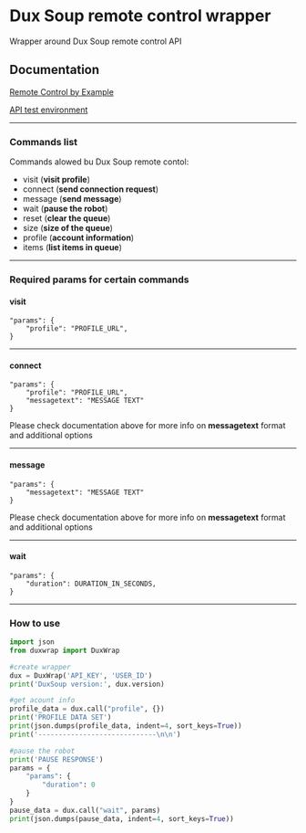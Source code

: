 # Dux Soup remote control wrapper
Wrapper around Dux Soup remote control API

## Documentation
[Remote Control by Example](https://support.dux-soup.com/article/115-remote-control-by-example)

[API test environment](https://app.dux-soup.com/web/rc/test)

___


### Commands list
Commands alowed bu Dux Soup remote contol:
- visit (**visit profile**)
- connect (**send connection request**)
- message (**send message**)
- wait (**pause the robot**)
- reset (**clear the queue**)
- size (**size of the queue**)
- profile (**account information**)
- items (**list items in queue**)
___


### Required params for certain commands
#### visit
```
"params": {
    "profile": "PROFILE_URL",
}
```
___
#### connect
```
"params": {
    "profile": "PROFILE_URL",
    "messagetext": "MESSAGE TEXT"
}
```
Please check documentation above for more info on **messagetext** format and additional options
___
#### message
```
"params": {
    "messagetext": "MESSAGE TEXT"
}
```
Please check documentation above for more info on **messagetext** format and additional options
___
#### wait
```
"params": {
    "duration": DURATION_IN_SECONDS,
}
```
___

### How to use
```python
import json
from duxwrap import DuxWrap

#create wrapper
dux = DuxWrap('API_KEY', 'USER_ID')
print('DuxSoup version:', dux.version)

#get acount info
profile_data = dux.call("profile", {})
print('PROFILE DATA SET')
print(json.dumps(profile_data, indent=4, sort_keys=True))
print('-----------------------------\n\n')

#pause the robot
print('PAUSE RESPONSE')
params = {
    "params": {
        "duration": 0
    }
}
pause_data = dux.call("wait", params)
print(json.dumps(pause_data, indent=4, sort_keys=True))
```
